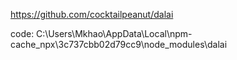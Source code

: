https://github.com/cocktailpeanut/dalai

code: C:\Users\Mkhao\AppData\Local\npm-cache\_npx\3c737cbb02d79cc9\node_modules\dalai
